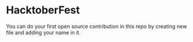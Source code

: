 # HacktoberFest

You can do your first open source contribution in this repo by creating new file and adding your name in it.     
